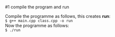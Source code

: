 #1 compile the program and run

Compile the programme as follows, this creates <b>run</b>: <br>
<code>$ g++ main.cpp class.cpp -o run</code> <br>
Now the programme as follows:<br>
<code>$ ./run </code>
